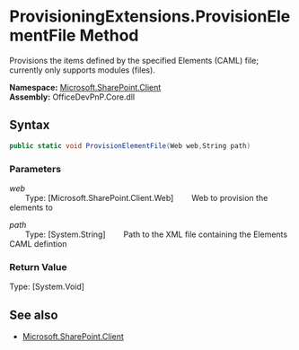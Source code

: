 # ProvisioningExtensions.ProvisionElementFile Method  
Provisions the items defined by the specified Elements (CAML) file; currently only supports modules (files).  

**Namespace:** [Microsoft.SharePoint.Client](Microsoft.SharePoint.Client.md)  
**Assembly:** OfficeDevPnP.Core.dll  
## Syntax
```C#
public static void ProvisionElementFile(Web web,String path)
```
### Parameters
*web*  
&emsp;&emsp;Type: [Microsoft.SharePoint.Client.Web] 
&emsp;&emsp;Web to provision the elements to  
  
*path*  
&emsp;&emsp;Type: [System.String] 
&emsp;&emsp;Path to the XML file containing the Elements CAML defintion  
  
### Return Value
Type: [System.Void]  

## See also
- [Microsoft.SharePoint.Client](Microsoft.SharePoint.Client.md)
